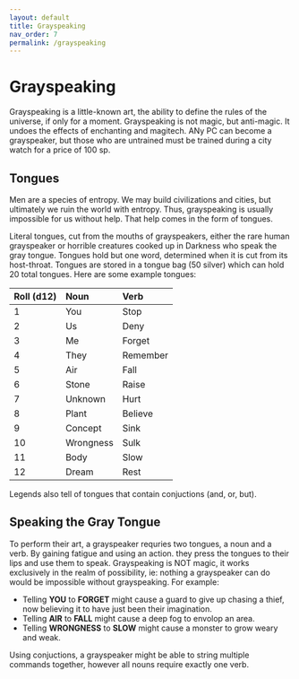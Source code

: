 ```yaml
---
layout: default
title: Grayspeaking
nav_order: 7
permalink: /grayspeaking
---
```

# Grayspeaking
Grayspeaking is a little-known art, the ability to define the rules of the universe, if only for a moment. Grayspeaking is not magic, but anti-magic. It undoes the effects of enchanting and magitech. ANy PC can become a grayspeaker, but those who are untrained must be trained during a city watch for a price of 100 sp.

## Tongues
Men are a species of entropy. We may build civilizations and cities, but ultimately we ruin the world with entropy. Thus, grayspeaking is usually impossible for us without help. That help comes in the form of tongues.

Literal tongues, cut from the mouths of grayspeakers, either the rare human grayspeaker or horrible creatures cooked up in Darkness who speak the gray tongue. Tongues hold but one word, determined when it is cut from its host-throat. Tongues are stored in a tongue bag (50 silver) which can hold 20 total tongues. Here are some example tongues:

|Roll (d12)|Noun|Verb|
|:----|:----|:----|
|1|You|Stop|
|2|Us|Deny|
|3|Me|Forget|
|4|They|Remember|
|5|Air|Fall|
|6|Stone|Raise|
|7|Unknown|Hurt|
|8|Plant|Believe|
|9|Concept|Sink|
|10|Wrongness|Sulk|
|11|Body|Slow|
|12|Dream|Rest|

Legends also tell of tongues that contain conjuctions (and, or, but).

## Speaking the Gray Tongue
To perform their art, a grayspeaker requries two tongues, a noun and a verb. By gaining fatigue and using an action. they press the tongues to their lips and use them to speak. Grayspeaking is NOT magic, it works exclusively in the realm of possibility, ie: nothing a grayspeaker can do would be impossible without grayspeaking. For example:

- Telling **YOU** to **FORGET** might cause a guard to give up chasing a thief, now believing it to have just been their imagination.
- Telling **AIR** to **FALL** might cause a deep fog to envolop an area.
- Telling **WRONGNESS** to **SLOW** might cause a monster to grow weary and weak.

Using conjuctions, a grayspeaker might be able to string multiple commands together, however all nouns require exactly one verb.
